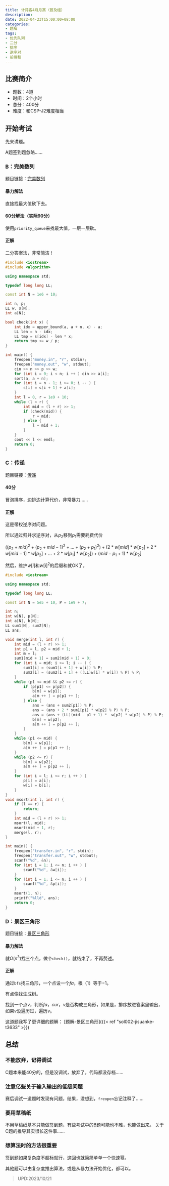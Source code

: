 ```yaml
---
title: 计蒜客4月月赛（普及组）
description:
date: 2022-04-23T15:00:00+08:00
categories:
- 题解
tags:
- 优先队列
- 二分
- 排序
- 逆序对
- 前缀和
---
```


## 比赛简介

- 题数：4道
- 时间：2个小时
- 总分：400分
- 难度：和CSP-J2难度相当

## 开始考试

先来讲题。

A题签到题忽略……

### B：完美数列

题目链接：[完美数列](https://nanti.jisuanke.com/t/T3631)

#### 暴力解法

直接找最大值砍下去。

#### 60分解法（实际90分）

使用`priority_queue`来找最大值，一层一层砍。

#### 正解

二分答案法，非常简洁！

```c++
#include <iostream>
#include <algorithm>

using namespace std;

typedef long long LL;

const int N = 1e6 + 10;

int n, p;
LL w, s[N];
int a[N];

bool check(int x) {
    int idx = upper_bound(a, a + n, x) - a;
    LL len = n - idx;
    LL tmp = s[idx] - len * x;
    return tmp <= w / p;
}

int main() {
    freopen("money.in", "r", stdin);
    freopen("money.out", "w", stdout);
    cin >> n >> p >> w;
    for (int i = 0; i < n; i ++ ) cin >> a[i];
    sort(a, a + n);
    for (int i = n - 1; i >= 0; i -- ) {
        s[i] = s[i + 1] + a[i];
    }
    int l = 0, r = 1e9 + 10;
    while (l < r) {
        int mid = (l + r) >> 1;
        if (check(mid)) {
            r = mid;
        } else {
            l = mid + 1;
        }
    }
    cout << l << endl;
    return 0;
}
```

### C：传递

题目链接：[传递](https://nanti.jisuanke.com/t/T3632)

#### 40分

冒泡排序，边排边计算代价，非常暴力……

#### 正解

这是带权逆序对问题。

所以通过归并求逆序对，从$p_2$移到$p_1$需要耗费代价

$((p_2 + mid)^2 + (p_2 + mid - 1)^2 + ... + (p_2 + p_1)^2) + (2 * w[mid] * w[p_2] + 2 * w[mid - 1] * w[p_2] + ... + 2 * w[p_1] * w[p_2]) + (mid - p_1 + 1) * w[p_2]$

然后，维护$w[i]$和$w[i] ^ 2$的后缀和就OK了。

```c++
#include <iostream>

using namespace std;

typedef long long LL;

const int N = 5e5 + 10, P = 1e9 + 7;

int n;
int w[N], p[N];
int a[N], b[N];
LL sum1[N], sum2[N];
LL ans;

void merge(int l, int r) {
    int mid = (l + r) >> 1;
    int p1 = l, p2 = mid + 1;
    int m = l;
    sum1[mid + 1] = sum2[mid + 1] = 0;
    for (int i = mid; i >= l; i -- ) {
        sum1[i] = (sum1[i + 1] + w[i]) % P;
        sum2[i] = (sum2[i + 1] + ((LL)w[i] * w[i]) % P) % P;
    }
    while (p1 <= mid && p2 <= r) {
        if (p[p1] <= p[p2]) {
            b[m] = w[p1];
            a[m ++ ] = p[p1 ++ ];
        } else {
            ans = (ans + sum2[p1]) % P;
            ans = (ans + 2 * sum1[p1] * w[p2] % P) % P;
            ans = (ans + (LL)(mid - p1 + 1) *  w[p2] * w[p2] % P) % P;
            b[m] = w[p2];
            a[m ++ ] = p[p2 ++ ];
        }
    }
    while (p1 <= mid) {
        b[m] = w[p1];
        a[m ++ ] = p[p1 ++ ];
    }
    while (p2 <= r) {
        b[m] = w[p2];
        a[m ++ ] = p[p2 ++ ];
    }
    for (int i = l; i <= r; i ++ ) {
        p[i] = a[i];
        w[i] = b[i];
    }
}
void msort(int l, int r) {
    if (l == r) {
        return;
    }
    int mid = (l + r) >> 1;
    msort(l, mid);
    msort(mid + 1, r);
    merge(l, r);
}

int main() {
    freopen("transfer.in", "r", stdin);
    freopen("transfer.out", "w", stdout);
    scanf("%d", &n);
    for (int i = 1; i <= n; i ++ ) {
        scanf("%d", &w[i]);
    }
    for (int i = 1; i <= n; i ++ ) {
        scanf("%d", &p[i]);
    }
    msort(1, n);
    printf("%lld", ans);
    return 0;
}
```

### D：景区三角形

题目链接：[景区三角形](https://nanti.jisuanke.com/t/T3633)

#### 暴力解法

就$O(n^3)$找三个点，做个`check()`，就结束了，不再赘述。

#### 正解

通过`bfs`找三角形，一个点设一个$fa$，根（1）等于$-1$。

有点像找生成树。

找到一个点$v$，判断$fa$，$cur$，$v$是否构成三角形，如果是，排序放进答案里输出，如果$v$没遍历过，遍历$v$。

这道题我写了更详细的题解：
[题解-景区三角形]({{< ref "sol002-jisuanke-t3633" >}})

## 总结

### 不能放弃，记得调试

C题本来能40分的，但是没调试，放弃了，代码都没存档……

### 注意亿些关于输入输出的低级问题

赛后调试一道题时发现有问题，结果，没想到，`freopen`忘记注释了……

### 要用草稿纸

不用草稿纸基本只能做签到题，有些考试中的B题可能也不难，也能做出来。
关于C题的推导其实很长这件事……

### 想算法时的方法很重要

签到题如果复杂度不超标就行，这回也就简简单单一个快速幂。

其他题可以由复杂度推出算法，或是从暴力法开始优化，都可以。

> UPD:2023/10/21
